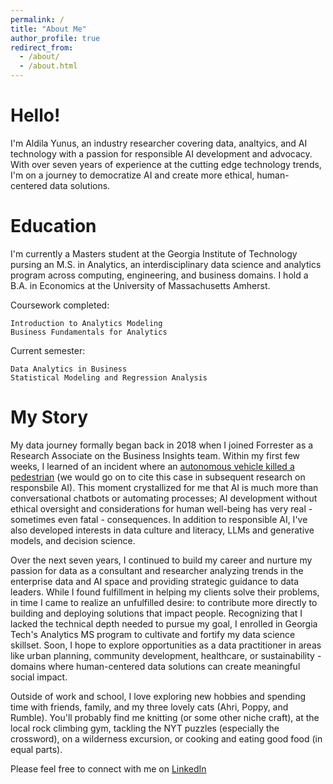```yaml
---
permalink: /
title: "About Me"
author_profile: true
redirect_from: 
  - /about/
  - /about.html
---
```


# Hello!  
  
I'm Aldila Yunus, an industry researcher covering data, analtyics, and AI technology with a passion for responsible AI development and advocacy. With over seven years of experience at the cutting edge technology trends, I'm on a journey to democratize AI and create more ethical, human-centered data solutions.  
  
# Education  
  
I'm currently a Masters student at the Georgia Institute of Technology pursing an M.S. in Analytics, an interdisciplinary data science and analytics program across computing, engineering, and business domains. I hold a B.A. in Economics at the University of Massachusetts Amherst.  
  
Coursework completed:  
  
    Introduction to Analytics Modeling
    Business Fundamentals for Analytics
  
Current semester:  
  
    Data Analytics in Business
    Statistical Modeling and Regression Analysis
  
# My Story  
  
My data journey formally began back in 2018 when I joined Forrester as a Research Associate on the Business Insights team. Within my first few weeks, I learned of an incident where an [autonomous vehicle killed a pedestrian](https://www.nytimes.com/2018/03/19/technology/uber-driverless-fatality.html) (we would go on to cite this case in subsequent research on responsbile AI). This moment crystallized for me that AI is much more than conversational chatbots or automating processes; AI development without ethical oversight and considerations for human well-being has very real - sometimes even fatal - consequences. In addition to responsible AI, I've also developed interests in data culture and literacy, LLMs and generative models, and decision science.  
  
Over the next seven years, I continued to build my career and nurture my passion for data as a consultant and researcher analyzing trends in the enterprise data and AI space and providing strategic guidance to data leaders. While I found fulfillment in helping my clients solve their problems, in time I came to realize an unfulfilled desire: to contribute more directly to building and deploying solutions that impact people. Recognizing that I lacked the technical depth needed to pursue my goal, I enrolled in Georgia Tech's Analytics MS program to cultivate and fortify my data science skillset. Soon, I hope to explore opportunities as a data practitioner in areas like urban planning, community development, healthcare, or sustainability - domains where human-centered data solutions can create meaningful social impact.  
  
Outside of work and school, I love exploring new hobbies and spending time with friends, family, and my three lovely cats (Ahri, Poppy, and Rumble). You'll probably find me knitting (or some other niche craft), at the local rock climbing gym, tackling the NYT puzzles (especially the crossword), on a wilderness excursion, or cooking and eating good food (in equal parts).  
  
Please feel free to connect with me on [LinkedIn](https://www.linkedin.com/in/aldilayunus/)